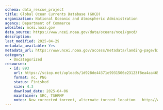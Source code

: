 ```yaml
---
schema: data_rescue_project 
title: Global Ocean Currents Database (GOCD)
organization: National Oceanic and Atmospheric Administration
agency: Department of Commerce
websites: ncei.noaa.gov
data_source: https://www.ncei.noaa.gov/data/oceans/ncei/gocd/
description: 
last_modified: 2025-04-29
metadata_available: Yes
metadata_url: https://www.ncei.noaa.gov/access/metadata/landing-page/bin/iso?id=gov.noaa.nodc:NCEI-GOCD
category:
  - Uncategorized
resources:
  - id: 893
    url: https://sciop.net/uploads/1d928de44371e9931506e23123f8ea4aa465e3f4
    format: nc, PNG
    status: Finished
    size: 4.3
    download_date: 2025-04-06
    maintainer: SRC, TSHRMP
    notes: New corrected torrent, alternate torrent location   https//academictorrents.com/details/1d928de44371e9931506e23123f8ea4aa465e3f4
---
```

